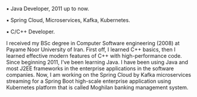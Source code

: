 ▪︎ Java Developer, 2011 up to now.

▪︎ Spring Cloud, Microservices, Kafka, Kubernetes.

▪︎ C/C++ Developer.

I received my BSc degree in Computer Software engineering (2008) at Payame Noor University of Iran. First off, I learned C++ basics, then I learned effective modern features of C++ with high-performance code. Since beginning 2011, I've been learning Java. I have been using Java and most J2EE frameworks in the enterprise applications in the software companies. Now, I am working on the Spring Cloud by Kafka microservices streaming for a Spring Boot high-scale enterprise application using Kubernetes platform that is called Moghilan banking management system.
